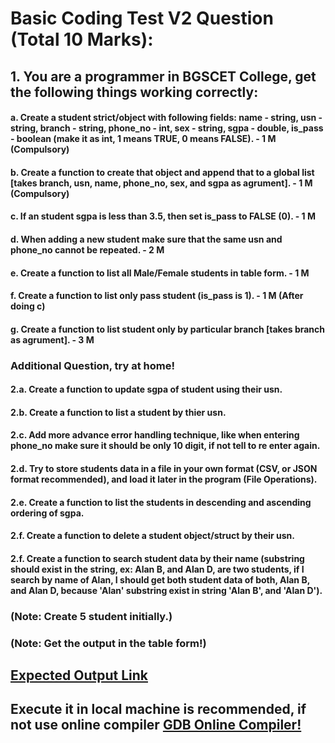 # Basic Coding Test V2 Question (Total 10 Marks):

## 1. You are a programmer in BGSCET College, get the following things working correctly: 
#### a. Create a student strict/object with following fields: name - string, usn - string, branch - string, phone_no - int, sex - string, sgpa - double, is_pass - boolean (make it as int, 1 means TRUE, 0 means FALSE). - 1 M (Compulsory)

#### b. Create a function to create that object and append that to a global list [takes branch, usn, name, phone_no, sex, and sgpa as agrument]. - 1 M (Compulsory)

#### c. If an student sgpa is less than 3.5, then set is_pass to FALSE (0). - 1 M

#### d. When adding a new student make sure that the same usn and phone_no cannot be repeated. - 2 M 

#### e. Create a function to list all Male/Female students in table form. - 1 M

#### f. Create a function to list only pass student (is_pass is 1). - 1 M (After doing c)

#### g. Create a function to list student only by particular branch [takes branch as agrument]. - 3 M

### Additional Question, try at home!

#### 2.a. Create a function to update sgpa of student using their usn.

#### 2.b. Create a function to list a student by thier usn.

#### 2.c. Add more advance error handling technique, like when entering phone_no make sure it should be only 10 digit, if not tell to re enter again.

#### 2.d. Try to store students data in a file in your own format (CSV, or JSON format recommended), and load it later in the program (File Operations). 

#### 2.e. Create a function to list the students in descending and ascending ordering of sgpa.

#### 2.f. Create a function to delete a student object/struct by their usn.

#### 2.f. Create a function to search student data by their name (substring should exist in the string, ex: Alan B, and Alan D, are two students, if I search by name of Alan, I should get both student data of both, Alan B, and Alan D, because 'Alan' substring exist in string 'Alan B', and 'Alan D').

### (Note: Create 5 student initially.)

### (Note: Get the output in the table form!)

## [Expected Output Link](https://youtu.be/vLyXwqtZDek)

## Execute it in local machine is recommended, if not use online compiler [GDB Online Compiler!](https://www.onlinegdb.com/)